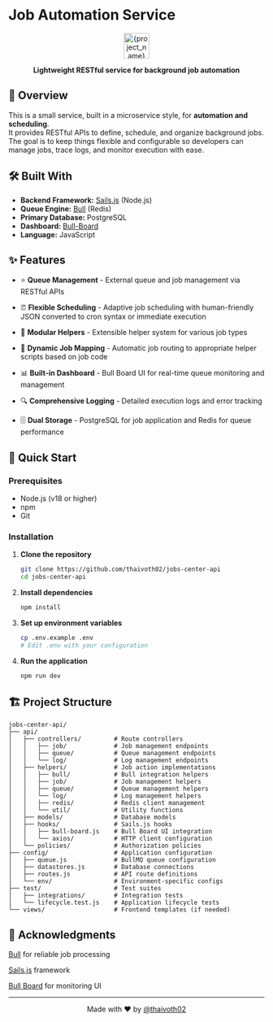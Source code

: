 # Job Automation Service

<div align="center">
  <img src="https://www.reshot.com/preview-assets/icons/8GJ7ED4K6U/bull-8GJ7ED4K6U.svg" alt="{project_name} Logo" width="50" height="50">

  <p>
    <strong>Lightweight RESTful service for background job automation</strong>
  </p>
</div>

## 🌟 Overview

This is a small service, built in a microservice style, for **automation and scheduling**.  
It provides RESTful APIs to define, schedule, and organize background jobs.  
The goal is to keep things flexible and configurable so developers can manage jobs, trace logs, and monitor execution with ease.

## 🛠️ Built With

*   **Backend Framework:** [Sails.js](https://sailsjs.com/) (Node.js)
*   **Queue Engine:** [Bull](https://optimalbits.github.io/bull/) (Redis)
*   **Primary Database:** PostgreSQL
*   **Dashboard:** [Bull-Board](https://github.com/felixmosh/bull-board)
*   **Language:** JavaScript

## ✨ Features

- ⭐ **Queue Management** - External queue and job management via RESTful APIs

- ⏰ **Flexible Scheduling** - Adaptive job scheduling with human-friendly JSON converted to cron syntax or immediate execution

- 💎 **Modular Helpers** - Extensible helper system for various job types

- 🔧 **Dynamic Job Mapping** - Automatic job routing to appropriate helper scripts based on job code

- 📊 **Built-in Dashboard** - Bull Board UI for real-time queue monitoring and management

- 🔍 **Comprehensive Logging** - Detailed execution logs and error tracking

- 🗄️ **Dual Storage** - PostgreSQL for job application and Redis for queue performance

## 🎯 Quick Start

### Prerequisites

- Node.js (v18 or higher)
- npm
- Git

### Installation

1. **Clone the repository**

   ```bash
   git clone https://github.com/thaivoth02/jobs-center-api
   cd jobs-center-api
   ```

2. **Install dependencies**

   ```bash
   npm install
   ```

3. **Set up environment variables**

   ```bash
   cp .env.example .env
   # Edit .env with your configuration
   ```

4. **Run the application**
   ```bash
   npm run dev
   ```

## 🏗️ Project Structure

```
jobs-center-api/
├── api/
│   ├── controllers/         # Route controllers
│   │   ├── job/             # Job management endpoints
│   │   ├── queue/           # Queue management endpoints
│   │   └── log/             # Log management endpoints
│   ├── helpers/             # Job action implementations
│   │   ├── bull/            # Bull integration helpers
│   │   ├── job/             # Job management helpers
│   │   ├── queue/           # Queue management helpers
│   │   └── log/             # Log management helpers
│   │   ├── redis/           # Redis client management
│   │   └── util/            # Utility functions
│   ├── models/              # Database models
│   ├── hooks/               # Sails.js hooks
│   │   ├── bull-board.js    # Bull Board UI integration
│   │   └── axios/           # HTTP client configuration
│   └── policies/            # Authorization policies
├── config/                  # Application configuration
│   ├── queue.js             # BullMQ queue configuration
│   ├── datastores.js        # Database connections
│   ├── routes.js            # API route definitions
│   └── env/                 # Environment-specific configs
├── test/                    # Test suites
│   ├── integrations/        # Integration tests
│   └── lifecycle.test.js    # Application lifecycle tests
└── views/                   # Frontend templates (if needed)

```

## 🙏 Acknowledgments

<a href="https://github.com/OptimalBits/bull">Bull</a> for reliable job processing

<a href="https://github.com/balderdashy/sails?tab=readme-ov-file">Sails.js</a> framework

<a href="https://github.com/felixmosh/bull-board">Bull Board</a> for monitoring UI

---

<div align="center">
  Made with ❤️ by <a href="https://github.com/thaivoth02">@thaivoth02</a>
</div>
